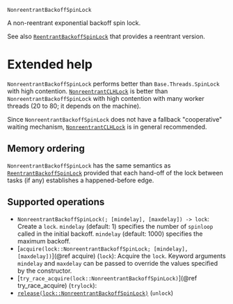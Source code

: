     NonreentrantBackoffSpinLock

A non-reentrant exponential backoff spin lock.

See also [`ReentrantBackoffSpinLock`](@ref) that provides a reentrant version.

# Extended help

`NonreentrantBackoffSpinLock` performs better than `Base.Threads.SpinLock` with high
contention.  [`NonreentrantCLHLock`](@ref) is better than `NonreentrantBackoffSpinLock` with
high contention with many worker threads (20 to 80; it depends on the machine).

Since `NonreentrantBackoffSpinLock` does not have a fallback "cooperative" waiting
mechanism, [`NonreentrantCLHLock`](@ref) is in general recommended.

## Memory ordering

`NonreentrantBackoffSpinLock` has the same semantics as [`ReentrantBackoffSpinLock`](@ref)
provided that each hand-off of the lock between tasks (if any) establishes a happened-before
edge.

## Supported operations

* `NonreentrantBackoffSpinLock(; [mindelay], [maxdelay]) -> lock`: Create a `lock`.
  `mindelay` (default: 1) specifies the number of `spinloop` called in the initial
  backoff.  `mindelay` (default: 1000) specifies the maximum backoff.
* [`acquire(lock::NonreentrantBackoffSpinLock; [mindelay], [maxdelay])`](@ref acquire)
  (`lock`): Acquire the `lock`.  Keyword arguments `mindelay` and `maxdelay` can be passed
  to override the values specified by the constructor.
* [`try_race_acquire(lock::NonreentrantBackoffSpinLock)`](@ref try_race_acquire)
  (`trylock`):
* [`release(lock::NonreentrantBackoffSpinLock)`](@ref) (`unlock`)
